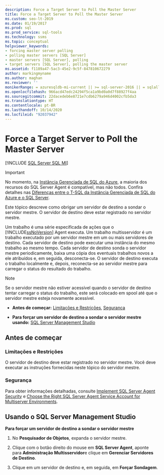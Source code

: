 ```yaml
---
description: Force a Target Server to Poll the Master Server
title: Force a Target Server to Poll the Master Server
ms.custom: seo-lt-2019
ms.date: 01/19/2017
ms.prod: sql
ms.prod_service: sql-tools
ms.technology: ssms
ms.topic: conceptual
helpviewer_keywords:
- forcing master server polling
- polling master servers [SQL Server]
- master servers [SQL Server], polling
- target servers [SQL Server], polling the master server
ms.assetid: f1189a47-5ac3-45e2-9c5f-847810672279
author: markingmyname
ms.author: maghan
ms.reviewer: ''
monikerRange: = azuresqldb-mi-current || >= sql-server-2016 || = sqlallproducts-allversions
ms.openlocfilehash: 966acd47edc24294f5ca1a9bd0a0d7f88927f4aa
ms.sourcegitcommit: 22dacedeb6e8721e7cdb6279a946d4002cfb5da3
ms.translationtype: HT
ms.contentlocale: pt-BR
ms.lasthandoff: 10/14/2020
ms.locfileid: "92037942"
---
```

# <a name="force-a-target-server-to-poll-the-master-server"></a>Force a Target Server to Poll the Master Server
[!INCLUDE [SQL Server SQL MI](../../includes/applies-to-version/sql-asdbmi.md)]

> [!IMPORTANT]  
> No momento, na [Instância Gerenciada de SQL do Azure](/azure/sql-database/sql-database-managed-instance), a maioria dos recursos do SQL Server Agent é compatível, mas não todos. Confira detalhes nas [Diferenças entre o T-SQL da Instância Gerenciada de SQL do Azure e o SQL Server](/azure/sql-database/sql-database-managed-instance-transact-sql-information#sql-server-agent).

Este tópico descreve como obrigar um servidor de destino a sondar o servidor mestre. O servidor de destino deve estar registrado no servidor mestre.  
  
Um trabalho é uma série especificada de ações que o [!INCLUDE[ssNoVersion](../../includes/ssnoversion-md.md)] Agent executa. Um trabalho multisservidor é um trabalho executado por um servidor mestre em um ou mais servidores de destino. Cada servidor de destino pode executar uma instância do mesmo trabalho ao mesmo tempo. Cada servidor de destino sonda o servidor mestre periodicamente, baixa uma cópia dos eventuais trabalhos novos a ele atribuídos e, em seguida, desconecta-se. O servidor de destino executa o trabalho localmente e, depois, reconecta-se ao servidor mestre para carregar o status do resultado do trabalho.  
  
> [!NOTE]  
> Se o servidor mestre não estiver acessível quando o servidor de destino tentar carregar o status do trabalho, este será colocado em spool até que o servidor mestre esteja novamente acessível.  
  
-   **Antes de começar:**  [Limitações e Restrições](#Restrictions), [Segurança](#Security)  
  
-   **Para forçar um servidor de destino a sondar o servidor mestre usando:** [SQL Server Management Studio](#SSMS)  
  
## <a name="before-you-begin"></a><a name="BeforeYouBegin"></a>Antes de começar  
  
### <a name="limitations-and-restrictions"></a><a name="Restrictions"></a>Limitações e Restrições  
O servidor de destino deve estar registrado no servidor mestre. Você deve executar as instruções fornecidas neste tópico do servidor mestre.  
  
### <a name="security"></a><a name="Security"></a>Segurança  
Para obter informações detalhadas, consulte [Implement SQL Server Agent Security](../../ssms/agent/implement-sql-server-agent-security.md) e [Choose the Right SQL Server Agent Service Account for Multiserver Environments](../../ssms/agent/choose-the-right-sql-server-agent-service-account-for-multiserver-environments.md).  
  
## <a name="using-sql-server-management-studio"></a><a name="SSMS"></a>Usando o SQL Server Management Studio  
**Para forçar um servidor de destino a sondar o servidor mestre**  
  
1.  No **Pesquisador de Objetos**, expanda o servidor mestre.  
  
2.  Clique com o botão direito do mouse em **SQL Server Agent**, aponte para **Administração Multisservidor**e clique em **Gerenciar Servidores de Destino**.  
  
3.  Clique em um servidor de destino e, em seguida, em **Forçar Sondagem**.  
